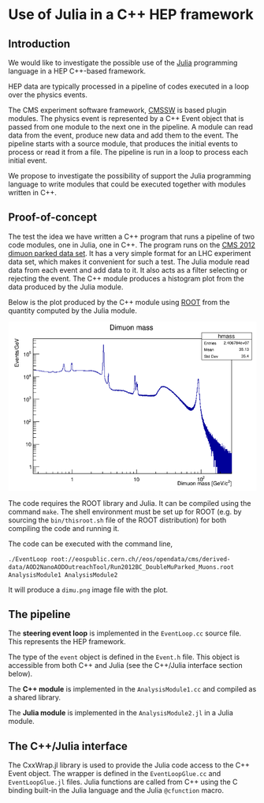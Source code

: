 Use of Julia in a C++ HEP framework
===================================


Introduction
------------

We would like to investigate the possible use of the [Julia](https://wwww.julialang.org) programming language in a HEP C++-based framework.

HEP data are typically processed in a pipeline of codes executed in a loop over the physics events. 

The CMS experiment software framework, [CMSSW]() is based plugin modules. The physics event is represented by a C++ Event object that is passed from one module to the next one in the pipeline. A module can read data from the event, produce new data and add them to the event. The pipeline starts with a source module, that produces the initial events to process or read it from a file. The pipeline is run in a loop to process each initial event.

We propose to investigate the possibility of support the Julia programming language to write modules that could be executed together with modules written in C++.

Proof-of-concept
----------------

The test the idea we have written a C++ program that runs a pipeline of two code modules, one in Julia, one in C++. The program runs on the [CMS 2012 dimuon parked data set](http://doi.org/10.7483/OPENDATA.CMS.M5AD.Y3V3). It has a very simple format for an LHC experiment data set, which makes it convenient for such a test. The Julia module read data from each event and add data to it. It also acts as a filter selecting or rejecting the event.  The C++ module produces a histogram plot from the data produced by the Julia module.

Below is the plot produced by the C++ module using [ROOT](https://root.cern.ch) from the quantity computed by the Julia module.

![Dimuon spectrum](dimu.png)

The code requires the ROOT library and Julia. It can be compiled using the command `make`. The shell environment must be set up for ROOT (e.g. by sourcing the `bin/thisroot.sh` file of the ROOT distribution) for both compiling the code and running it.

The code can be executed with the command line,

```
./EventLoop root://eospublic.cern.ch//eos/opendata/cms/derived-data/AOD2NanoAODOutreachTool/Run2012BC_DoubleMuParked_Muons.root AnalysisModule1 AnalysisModule2
```
It will produce a `dimu.png` image file with the plot.

The pipeline
------------

The **steering event loop** is implemented in the `EventLoop.cc` source file. This represents the HEP framework.

The type of the `event` object is defined in the `Event.h` file. This object is accessible from both C++ and Julia (see the C++/Julia interface section below).

The **C++ module** is implemented in the `AnalysisModule1.cc` and compiled as a shared library.

The **Julia module** is implemented in the `AnalysisModule2.jl` in a Julia module.

The C++/Julia interface
-----------------------

The CxxWrap.jl library is used to provide the Julia code access to the C++ Event object. The wrapper is defined in the `EventLoopGlue.cc` and `EventLoopGlue.jl` files. Julia functions are called from C++ using the C binding built-in the Julia language and the Julia `@cfunction` macro.
